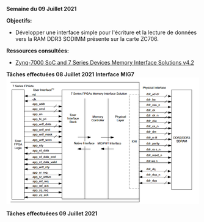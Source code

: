 **Semaine du 09 Juillet 2021**

**Objectifs:** 
- Développer une interface simple pour l'écriture et la lecture de données vers la RAM DDR3 SODIMM présente sur la carte ZC706.

**Ressources consultées:** 
- [Zynq-7000 SoC and 7 Series Devices Memory Interface Solutions v4.2](https://www.xilinx.com/support/documentation/ip_documentation/mig_7series/v4_2/ug586_7Series_MIS.pdf)

**Tâches effectuées 08 Juillet 2021**
**Interface MIG7**
![](../img/mig7_interface.png)

**Tâches effectuéees 09 Juillet 2021**